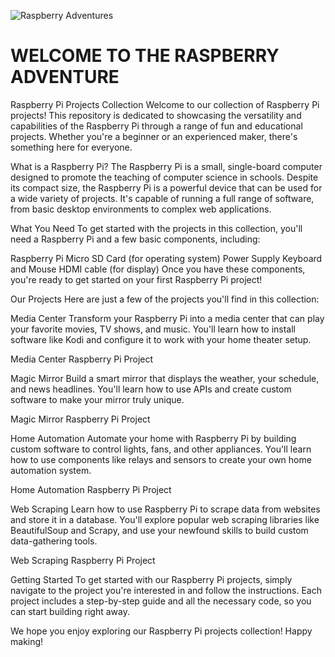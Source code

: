 ![Raspberry Adventures](https://www.childs.be/data/uploads/Raspi-logo.png)
# WELCOME TO THE RASPBERRY ADVENTURE
Raspberry Pi Projects Collection
Welcome to our collection of Raspberry Pi projects! This repository is dedicated to showcasing the versatility and capabilities of the Raspberry Pi through a range of fun and educational projects. Whether you're a beginner or an experienced maker, there's something here for everyone.

What is a Raspberry Pi?
The Raspberry Pi is a small, single-board computer designed to promote the teaching of computer science in schools. Despite its compact size, the Raspberry Pi is a powerful device that can be used for a wide variety of projects. It's capable of running a full range of software, from basic desktop environments to complex web applications.

What You Need
To get started with the projects in this collection, you'll need a Raspberry Pi and a few basic components, including:

Raspberry Pi
Micro SD Card (for operating system)
Power Supply
Keyboard and Mouse
HDMI cable (for display)
Once you have these components, you're ready to get started on your first Raspberry Pi project!

Our Projects
Here are just a few of the projects you'll find in this collection:

Media Center
Transform your Raspberry Pi into a media center that can play your favorite movies, TV shows, and music. You'll learn how to install software like Kodi and configure it to work with your home theater setup.

Media Center Raspberry Pi Project

Magic Mirror
Build a smart mirror that displays the weather, your schedule, and news headlines. You'll learn how to use APIs and create custom software to make your mirror truly unique.

Magic Mirror Raspberry Pi Project

Home Automation
Automate your home with Raspberry Pi by building custom software to control lights, fans, and other appliances. You'll learn how to use components like relays and sensors to create your own home automation system.

Home Automation Raspberry Pi Project

Web Scraping
Learn how to use Raspberry Pi to scrape data from websites and store it in a database. You'll explore popular web scraping libraries like BeautifulSoup and Scrapy, and use your newfound skills to build custom data-gathering tools.

Web Scraping Raspberry Pi Project

Getting Started
To get started with our Raspberry Pi projects, simply navigate to the project you're interested in and follow the instructions. Each project includes a step-by-step guide and all the necessary code, so you can start building right away.

We hope you enjoy exploring our Raspberry Pi projects collection! Happy making!
